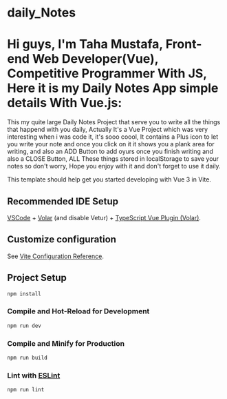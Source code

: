 # daily_Notes
# Hi guys, I'm Taha Mustafa, Front-end Web Developer(Vue), Competitive Programmer With JS, Here it is my Daily Notes App simple details With Vue.js: 
<p>This my quite large Daily Notes Project that serve you to write all the things that happend with you daily, Actually It's a Vue Project which was very interesting when i was code it, it's sooo coool, It contains a Plus icon to let you write your note and once you click on it it shows you a plank area for writing, and also an ADD Button to add oyurs once you finish writing and also a CLOSE Button, ALL These things stored in localStorage to save your notes so don't worry, Hope you enjoy with it and don't forget to use it daily.</p>    

This template should help get you started developing with Vue 3 in Vite.

## Recommended IDE Setup

[VSCode](https://code.visualstudio.com/) + [Volar](https://marketplace.visualstudio.com/items?itemName=Vue.volar) (and disable Vetur) + [TypeScript Vue Plugin (Volar)](https://marketplace.visualstudio.com/items?itemName=Vue.vscode-typescript-vue-plugin).

## Customize configuration

See [Vite Configuration Reference](https://vitejs.dev/config/).

## Project Setup

```sh
npm install
```

### Compile and Hot-Reload for Development

```sh
npm run dev
```

### Compile and Minify for Production

```sh
npm run build
```

### Lint with [ESLint](https://eslint.org/)

```sh
npm run lint
```
